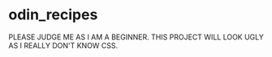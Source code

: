 # odin_recipes
PLEASE JUDGE ME AS I AM A BEGINNER. 
THIS PROJECT WILL LOOK UGLY AS I REALLY DON'T KNOW CSS.
